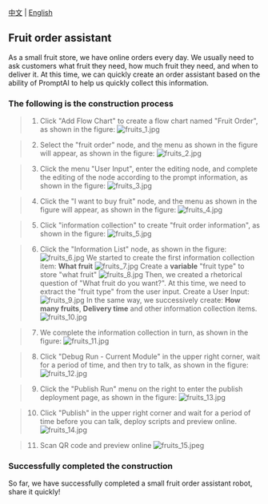 [中文](fruits.md) | [English](fruits_en.md)

## Fruit order assistant

As a small fruit store, we have online orders every day. We usually need to ask customers what fruit they need, how much fruit they need, and when to deliver it. At this time, we can quickly create an order assistant based on the ability of PromptAI to help us quickly collect this information.

### The following is the construction process

> 1. Click "Add Flow Chart" to create a flow chart named "Fruit Order", as shown in the figure:
>    ![fruits_1.jpg](images/fruits_1.jpg)

> 2. Select the "fruit order" node, and the menu as shown in the figure will appear, as shown in the figure:
>    ![fruits_2.jpg](images/fruits_2.jpg)

> 3. Click the menu "User Input", enter the editing node, and complete the editing of the node according to the prompt information, as shown in the figure:
>    ![fruits_3.jpg](images/fruits_3.jpg)

> 4. Click the "I want to buy fruit" node, and the menu as shown in the figure will appear, as shown in the figure:
>    ![fruits_4.jpg](images/fruits_4.jpg)

> 5. Click "information collection" to create "fruit order information", as shown in the figure:
>    ![fruits_5.jpg](images/fruits_5.jpg)

> 6. Click the "Information List" node, as shown in the figure:
>    ![fruits_6.jpg](images/fruits_6.jpg)
>    We started to create the first information collection item: **What fruit**
>    ![fruits_7.jpg](images/fruits_7.jpg)
>    Create a **variable** "fruit type" to store "what fruit"
>    ![fruits_8.jpg](images/fruits_8.jpg)
>    Then, we created a rhetorical question of "What fruit do you want?". At this time, we need to extract the "fruit type" from the user input. Create a User Input:
>    ![fruits_9.jpg](images/fruits_9.jpg)
>    In the same way, we successively create: **How many fruits**, **Delivery time** and other information collection items.
>    ![fruits_10.jpg](images/fruits_10.jpg)

> 7. We complete the information collection in turn, as shown in the figure:
>    ![fruits_11.jpg](images/fruits_11.jpg)

> 8. Click "Debug Run - Current Module" in the upper right corner, wait for a period of time, and then try to talk, as shown in the figure:
>    ![fruits_12.jpg](images/fruits_12.jpg)

> 9. Click the "Publish Run" menu on the right to enter the publish deployment page, as shown in the figure:
>    ![fruits_13.jpg](images/fruits_13.jpg)

> 10. Click "Publish" in the upper right corner and wait for a period of time before you can talk, deploy scripts and preview online.
>     ![fruits_14.jpg](images/fruits_14.jpg)

> 11. Scan QR code and preview online
>     ![fruits_15.jpeg](images/fruits_15.jpg)

### Successfully completed the construction

So far, we have successfully completed a small fruit order assistant robot, share it quickly!
